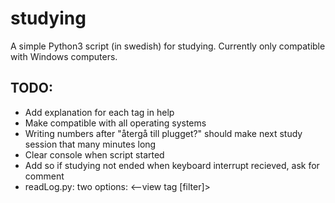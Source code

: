 # studying

A simple Python3 script (in swedish) for studying.
Currently only compatible with Windows computers.

## TODO:

- Add explanation for each tag in help
- Make compatible with all operating systems
- Writing numbers after "återgå till plugget?" should make next study session that many minutes long
- Clear console when script started
- Add so if studying not ended when keyboard interrupt recieved, ask for comment
- readLog.py: two options: <--view tag [filter]>
